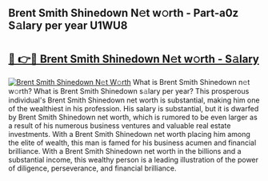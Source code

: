 ## Brent Smith Shinedown N𝚎t w𝚘rth - Part-a0z S𝚊lary per year U1WU8

# <h2><a href="http://gc2ucv9.nevu.top/?p=Brent+Smith+Shinedown">🔗 👉🔴 Brent Smith Shinedown N𝚎t w𝚘rth - S𝚊lary</a></h2>

[![Brent Smith Shinedown N𝚎t W𝚘rth](https://i.imgur.com/Oavwk0R.jpeg)](http://gc2ucv9.nevu.top/?p=Brent+Smith+Shinedown)
What is Brent Smith Shinedown n𝚎t w𝚘rth? What is Brent Smith Shinedown s𝚊lary per year?
This prosperous individual's Brent Smith Shinedown net worth is substantial, making him one of the wealthiest in his profession. His salary is substantial, but it is dwarfed by Brent Smith Shinedown net worth, which is rumored to be even larger as a result of his numerous business ventures and valuable real estate investments. With a Brent Smith Shinedown net worth placing him among the elite of wealth, this man is famed for his business acumen and financial brilliance. With a Brent Smith Shinedown net worth in the billions and a substantial income, this wealthy person is a leading illustration of the power of diligence, perseverance, and financial brilliance.
